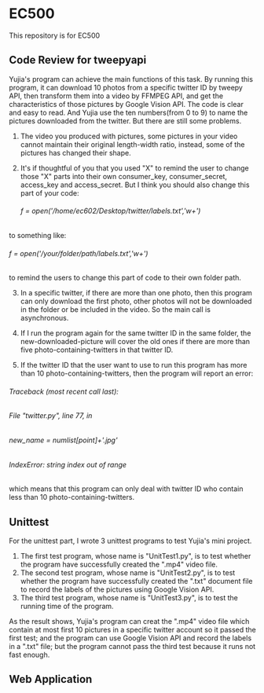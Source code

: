 # EC500
This repository is for EC500

## Code Review for tweepyapi
Yujia's program can achieve the main functions of this task. By running this program, it can download 10 photos from a specific twitter ID by tweepy API, then transform them into a video by FFMPEG API, and get the characteristics of those pictures by Google Vision API. The code is clear and easy to read. And Yujia use the ten numbers(from 0 to 9) to name the pictures downloaded from the twitter. But there are still some problems.

1. The video you produced with pictures, some pictures in your video cannot maintain their original length-width ratio, instead, some of the pictures has changed their shape.

2. It's if thoughtful of you that you used "X" to remind the user to change those "X" parts into their own consumer_key, consumer_secret, access_key and access_secret. But I think you should also change this part of your code:
   ###### f = open('/home/ec602/Desktop/twitter/labels.txt','w+')
to something like:
   ###### f = open('/your/folder/path/labels.txt','w+')
to remind the users to change this part of code to their own folder path.

3. In a specific twitter, if there are more than one photo, then this program can only download the first photo, other photos will not be downloaded in the folder or be included in the video.
So the main call is asynchronous.

4. If I run the program again for the same twitter ID in the same folder, the new-downloaded-picture will cover the old ones if there are more than five photo-containing-twitters in that twitter ID.

5. If the twitter ID that the user want to use to run this program has more than 10 photo-containing-twitters, then the program will report an error:
###### Traceback (most recent call last):
######   File "twitter.py", line 77, in <module>
######     new_name = numlist[point]+'.jpg'
###### IndexError: string index out of range
which means that this program can only deal with twitter ID who contain less than 10 photo-containing-twitters.

## Unittest

For the unittest part, I wrote 3 unittest programs to test Yujia's mini project. 
1. The first test program, whose name is "UnitTest1.py", is to test whether the program have successfully created the ".mp4" video file. 
2. The second test program, whose name is "UnitTest2.py", is to test whether the program have successfully created the ".txt" document file to record the labels of the pictures using Google Vision API. 
3. The third test program, whose name is "UnitTest3.py", is to test the running time of the program.

As the result shows, Yujia's program can creat the ".mp4" video file which contain at most first 10 pictures in a specific twitter account so it passed the first test; and the program can use Google Vision API and record the labels in a ".txt" file; but the program cannot pass the third test because it runs not fast enough.  

## Web Application
